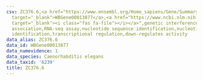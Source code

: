 ```yaml
---
csv: ZC376.6,<a href="https://www.ensembl.org/Homo_sapiens/Gene/Summary?db=core;g=WBGene00013877"
  target="_blank">WBGene00013877</a>,<a href="https://www.ncbi.nlm.nih.gov/pubmed/27496166"
  target="_blank"><i class="fas fa-file"></i></a>",genetic interference,functional
  association,RNA-seq assay,nucleotide sequence identification,nucleotide sequence
  identification,transcriptional regulation,down-regulates activity
data_alias: ZC376.6
data_id: WBGene00013877
data_numevidence: 1
data_species: Caenorhabditis elegans
data_taxid: '6239'
title: ZC376.6
---
```

